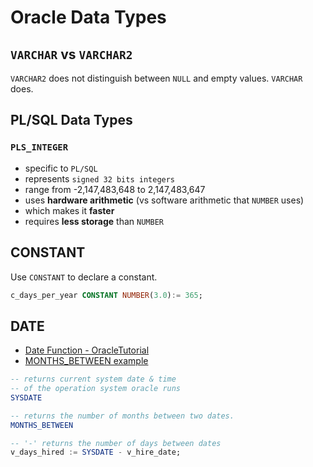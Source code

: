 # Oracle Data Types

## `VARCHAR` vs `VARCHAR2`

`VARCHAR2` does not distinguish between `NULL` and empty values. `VARCHAR` does.


## PL/SQL Data Types

### `PLS_INTEGER`

- specific to `PL/SQL`
- represents `signed 32 bits integers`
- range from -2,147,483,648 to 2,147,483,647
- uses **hardware arithmetic** (vs software arithmetic that `NUMBER` uses)
- which makes it **faster**
- requires **less storage** than `NUMBER`

## CONSTANT
Use `CONSTANT` to declare a constant.
```sql
c_days_per_year CONSTANT NUMBER(3.0):= 365;
```

## DATE

- [Date Function - OracleTutorial](https://www.oracletutorial.com/oracle-date-functions/)
- [MONTHS_BETWEEN example](https://www.oracletutorial.com/oracle-date-functions/oracle-months_between/)

```sql
-- returns current system date & time
-- of the operation system oracle runs
SYSDATE

-- returns the number of months between two dates.
MONTHS_BETWEEN

-- '-' returns the number of days between dates
v_days_hired := SYSDATE - v_hire_date;
```
